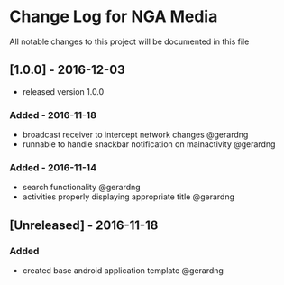 # Change Log for NGA Media
All notable changes to this project will be documented in this file
## [1.0.0] - 2016-12-03
- released version 1.0.0

### Added - 2016-11-18
- broadcast receiver to intercept network changes @gerardng
- runnable to handle snackbar notification on mainactivity @gerardng

### Added - 2016-11-14
- search functionality @gerardng
- activities properly displaying appropriate title @gerardng

## [Unreleased] - 2016-11-18
### Added
- created base android application template @gerardng
 

 
